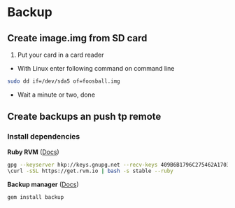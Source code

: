 # Backup

## Create image.img from SD card
1. Put your card in a card reader
- With Linux enter following command on command line

```bash
sudo dd if=/dev/sda5 of=foosball.img
```

- Wait a minute or two, done

## Create backups an push tp remote

### Install dependencies

**Ruby RVM** ([Docs](https://rvm.io/))
```bash
gpg --keyserver hkp://keys.gnupg.net --recv-keys 409B6B1796C275462A1703113804BB82D39DC0E3
\curl -sSL https://get.rvm.io | bash -s stable --ruby
```
**Backup manager** ([Docs](http://meskyanichi.github.io/backup/v4/))
```bash
gem install backup
```
